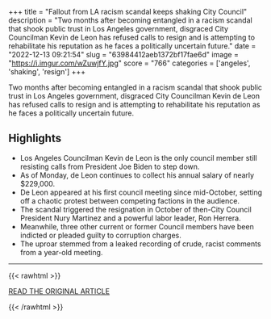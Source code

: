 +++
title = "Fallout from LA racism scandal keeps shaking City Council"
description = "Two months after becoming entangled in a racism scandal that shook public trust in Los Angeles government, disgraced City Councilman Kevin de Leon has refused calls to resign and is attempting to rehabilitate his reputation as he faces a politically uncertain future."
date = "2022-12-13 09:21:54"
slug = "63984412aeb1372bf17fae6d"
image = "https://i.imgur.com/wZuwjfY.jpg"
score = "766"
categories = ['angeles', 'shaking', 'resign']
+++

Two months after becoming entangled in a racism scandal that shook public trust in Los Angeles government, disgraced City Councilman Kevin de Leon has refused calls to resign and is attempting to rehabilitate his reputation as he faces a politically uncertain future.

## Highlights

- Los Angeles Councilman Kevin de Leon is the only council member still resisting calls from President Joe Biden to step down.
- As of Monday, de Leon continues to collect his annual salary of nearly $229,000.
- De Leon appeared at his first council meeting since mid-October, setting off a chaotic protest between competing factions in the audience.
- The scandal triggered the resignation in October of then-City Council President Nury Martinez and a powerful labor leader, Ron Herrera.
- Meanwhile, three other current or former Council members have been indicted or pleaded guilty to corruption charges.
- The uproar stemmed from a leaked recording of crude, racist comments from a year-old meeting.

---

{{< rawhtml >}}
  <p class="article-category">
    <a target="_blank" href="https://wtop.com/national/2022/12/fallout-from-la-racism-scandal-keeps-shaking-city-council/">READ THE ORIGINAL ARTICLE</a>
  </p>
{{< /rawhtml >}}
